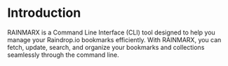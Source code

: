 
# Introduction

RAINMARX is a Command Line Interface (CLI) tool designed to help you manage your Raindrop.io bookmarks efficiently. With RAINMARX, you can fetch, update, search, and organize your bookmarks and collections seamlessly through the command line.
